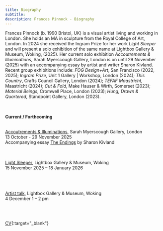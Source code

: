 ```yaml
---
title: Biography
subtitle: 
description: Frances Pinnock - Biography
---  
```

Frances Pinnock (b. 1990 Bristol, UK) is a visual artist living and working in London. She holds an MA in sculpture from the Royal College of Art, London. In 2024 she received the Ingram Prize for her work _Light Sleeper_ and will present a solo exhibition of the same name at Lightbox Gallery & Museum, Woking, (2025). Her current solo exhibition _Accoutrements & Illuminations_, Sarah Myerscough Gallery, London is on until 29 November (2025) with an accompanying essay by artist and writer Sharon Kivland. Recent group exhibitions include: _FOG Design+Art_, San Francisco (2022, 2025); _Ingram Prize_, Unit 1 Gallery | Workshop, London (2024); _This Country_, Crafts Council Gallery, London (2024); _TEFAF Maastricht_, Maastricht (2024); _Cut & Fold_, Make Hauser & Wirth, Somerset (2023); _Material Beings_, Cromwell Place, London (2023); _Hung, Drawn & Quartered_, Standpoint Gallery, London (2023).     
<br/>  
<br/>  
  
**Current / Forthcoming**  
<br/>  

[Accoutrements & Illuminations](https://www.sarahmyerscough.com/exhibitions/70-frances-pinnock-accoutrements-illuminations/), Sarah Myerscough Gallery, London  
13 October - 29 November 2025  
Accompanying essay [The Endings](/The-Endings-SK.pdf) by Sharon Kivland
<br/>  
<br/>  

[Light Sleeper](https://www.thelightbox.org.uk/whats-on/frances-pinnock-light-sleeper), Lightbox Gallery & Museum, Woking  
15 November 2025 – 18 January 2026  
<br/>  
<br/>  

[Artist talk](https://www.thelightbox.org.uk/whats-on/art-talk-frances-pinnock), Lightbox Gallery & Museum, Woking  
4 December   1 – 2 pm  

<br/>  
<br/>  


[CV](/cv.pdf){:target="_blank"} 









   
 




 









  










 



  










 











